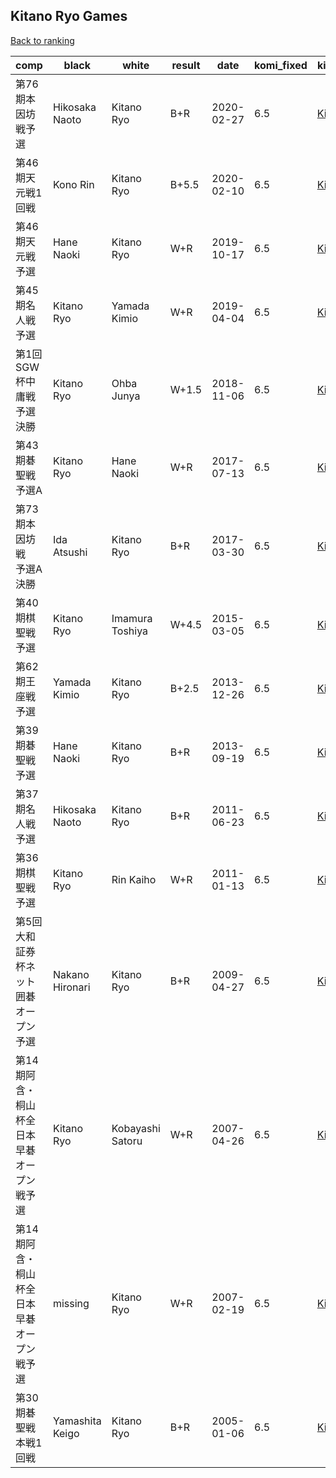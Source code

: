 ## Kitano Ryo Games

[Back to ranking](../../index.md)




| **comp** | **black** | **white** | **result** | **date** | **komi_fixed** | **kifu** | 
| --- | --- | --- | --- | --- | --- | --- |
| 第76期本因坊戦予選 | Hikosaka Naoto | Kitano Ryo | B+R | 2020-02-27 | 6.5 | [Kifu](https://kifudepot.net/kifucontents.php?id=0ZhjZJmMX3ZcnE55%2FSW1Vg%3D%3D) | 
| 第46期天元戦1回戦 | Kono Rin | Kitano Ryo | B+5.5 | 2020-02-10 | 6.5 | [Kifu](https://kifudepot.net/kifucontents.php?id=Vl16qtAHZzjPrHfFrFe2zA%3D%3D) | 
| 第46期天元戦予選 | Hane Naoki | Kitano Ryo | W+R | 2019-10-17 | 6.5 | [Kifu](https://kifudepot.net/kifucontents.php?id=EAALV3K8Go2v5cajw2vSLg%3D%3D) | 
| 第45期名人戦予選 | Kitano Ryo | Yamada Kimio | W+R | 2019-04-04 | 6.5 | [Kifu](https://kifudepot.net/kifucontents.php?id=Ug11gBTW1mg4u%2BV%2F%2F0hsOA%3D%3D) | 
| 第1回SGW杯中庸戦予選決勝 | Kitano Ryo | Ohba Junya | W+1.5 | 2018-11-06 | 6.5 | [Kifu](https://kifudepot.net/kifucontents.php?id=H0ZQA%2F%2B0BpNSWwuBgJMZhg%3D%3D) | 
| 第43期碁聖戦　予選A | Kitano Ryo | Hane Naoki | W+R | 2017-07-13 | 6.5 | [Kifu](https://kifudepot.net/kifucontents.php?id=wNl%2BBGC9ScU%2BXIZ36hf5eg%3D%3D) | 
| 第73期本因坊戦　予選A決勝 | Ida Atsushi | Kitano Ryo | B+R | 2017-03-30 | 6.5 | [Kifu](https://kifudepot.net/kifucontents.php?id=r73pkxmVoZRJXgSLznf8dg%3D%3D) | 
| 第40期棋聖戦予選 | Kitano Ryo | Imamura Toshiya | W+4.5 | 2015-03-05 | 6.5 | [Kifu](https://kifudepot.net/kifucontents.php?id=bCNSs27ZF3uh%2BN4W%2Bqf6YA%3D%3D) | 
| 第62期王座戦予選 | Yamada Kimio | Kitano Ryo | B+2.5 | 2013-12-26 | 6.5 | [Kifu](https://kifudepot.net/kifucontents.php?id=WmgcLcLKIyU5%2FlwLdMOtDA%3D%3D) | 
| 第39期碁聖戦予選 | Hane Naoki | Kitano Ryo | B+R | 2013-09-19 | 6.5 | [Kifu](https://kifudepot.net/kifucontents.php?id=7sr3nbxphS1ZGlLz32332g%3D%3D) | 
| 第37期名人戦予選 | Hikosaka Naoto | Kitano Ryo | B+R | 2011-06-23 | 6.5 | [Kifu](https://kifudepot.net/kifucontents.php?id=3hTQ%2BcnFyTXznfJEJJ06Pg%3D%3D) | 
| 第36期棋聖戦予選 | Kitano Ryo | Rin Kaiho | W+R | 2011-01-13 | 6.5 | [Kifu](https://kifudepot.net/kifucontents.php?id=%2F3Ahj4grolYCQvRKVG46dw%3D%3D) | 
| 第5回大和証券杯ネット囲碁オープン予選 | Nakano Hironari | Kitano Ryo | B+R | 2009-04-27 | 6.5 | [Kifu](https://kifudepot.net/kifucontents.php?id=uuCpyysVhWkYPB2VPPHdOg%3D%3D) | 
| 第14期阿含・桐山杯全日本早碁オープン戦予選 | Kitano Ryo | Kobayashi Satoru | W+R | 2007-04-26 | 6.5 | [Kifu](https://kifudepot.net/kifucontents.php?id=XTvwF%2BsU%2B95omeUeh%2F0iAg%3D%3D) | 
| 第14期阿含・桐山杯全日本早碁オープン戦予選 | missing | Kitano Ryo | W+R | 2007-02-19 | 6.5 | [Kifu](https://kifudepot.net/kifucontents.php?id=u9AT1DigiHNwrRwY%2F9EctQ%3D%3D) | 
| 第30期碁聖戦本戦1回戦 | Yamashita Keigo | Kitano Ryo | B+R | 2005-01-06 | 6.5 | [Kifu](https://kifudepot.net/kifucontents.php?id=oWnNr%2FE%2FpyX3SNgYGJ5hvA%3D%3D) |




